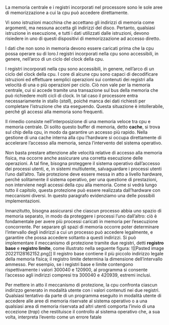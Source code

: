 La memoria centrale e i registri incorporati nel processore sono le sole aree di memorizzazione a cui la cpu può accedere direttamente.

Vi sono istruzioni macchina che accettano gli indirizzi di memoria come argomenti, ma nessuna accetta gli indirizzi del disco. Pertanto, qualsiasi istruzione in esecuzione, e tutti i dati utilizzati dalle istruzioni, devono risiedere in uno di questi dispositivi di memorizzazione ad accesso diretto. 

I dati che non sono in memoria devono essere caricati prima che la cpu possa operare su di loro.I registri incorporati nella cpu sono accessibili, in genere, nell’arco di un ciclo del clock della cpu.


I registri incorporati nella cpu sono accessibili, in genere, nell’arco di un ciclo del clock della cpu.
I core di alcune cpu sono capaci di decodificare istruzioni ed effettuare semplici operazioni sui contenuti dei registri alla velocità di una o più operazioni per ciclo. 
Ciò non vale per la memoria centrale, cui si accede tramite una transazione sul bus della memoria che può richiedere molti cicli di clock. 
In tal caso il processore entra necessariamente in stallo (_stall_), poiché manca dei dati richiesti per completare l’istruzione che sta eseguendo. Questa situazione è intollerabile, perché gli accessi alla memoria sono frequenti. 

Il rimedio consiste nell’interposizione di una memoria veloce tra cpu e memoria centrale. 
Di solito questo buffer di memoria, detto **cache**, si trova sul chip della cpu, in modo da garantire un accesso più rapido. Nella gestione di una cache interna alla cpu l’hardware si occupa direttamente di accelerare l’accesso alla memoria, senza l’intervento del sistema operativo.

Non basta prestare attenzione alle velocità relative di accesso alla memoria fisica, ma occorre anche assicurare una corretta esecuzione delle operazioni. 
A tal fine, bisogna proteggere il sistema operativo dall’accesso dei processi utenti, e, in sistemi multiutente, salvaguardare i processi utenti l’uno dall’altro. Tale protezione deve essere messa in atto a livello hardware, perché solitamente il sistema operativo, per una questione di prestazioni, non interviene negli accessi della cpu alla memoria. 
Come si vedrà lungo tutto il capitolo, questa protezione può essere realizzata dall’hardware con meccanismi diversi. In questo paragrafo evidenziamo una delle possibili implementazioni.

Innanzitutto, bisogna assicurarsi che ciascun processo abbia uno spazio di memoria separato, in modo da proteggere i processi l’uno dall’altro: ciò è fondamentale per avere più processi caricati in memoria per l’esecuzione concorrente. Per separare gli spazi di memoria occorre poter determinare l’intervallo degli indirizzi a cui un processo può accedere legalmente, e garantire che possa accedere soltanto a questi indirizzi. Si può implementare il meccanismo di protezione tramite due registri, detti **registro base** e **registro limite**, come illustrato nella seguente figura:
![[Pasted image 20221128162152.png]]
Il registro base contiene il più piccolo indirizzo legale della memoria fisica; il registro limite determina la dimensione dell’intervallo ammesso. 
Per esempio, se i registri base e limite contengono rispettivamente i valori 300040 e 120900, al programma si consente l’accesso agli indirizzi compresi tra 300040 e 420939, estremi inclusi.

Per mettere in atto il meccanismo di protezione, la cpu confronta ciascun indirizzo generato in modalità utente con i valori contenuti nei due registri. Qualsiasi tentativo da parte di un programma eseguito in modalità utente di accedere alle aree di memoria riservate al sistema operativo o a una qualsiasi area di memoria riservata ad altri utenti comporta l’invio di una eccezione (_trap_) che restituisce il controllo al sistema operativo che, a sua volta, interpreta l’evento come un errore fatale